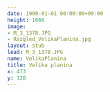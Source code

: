 ```yaml
---
date: 1900-01-01 00:00:00+00:00
height: 1666
image:
- M_3_1378.JPG
- Razgled_VelikaPlanina.jpg
layout: stub
lead: M_3_1378.JPG
name: VelikaPlanina
title: Velika planina
x: 473
y: 128
---
```

